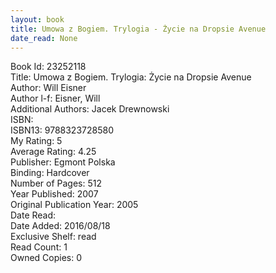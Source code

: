 ```yaml
---
layout: book
title: Umowa z Bogiem. Trylogia - Życie na Dropsie Avenue
date_read: None
---
```


Book Id: 23252118<br />
Title: Umowa z Bogiem. Trylogia: Życie na Dropsie Avenue<br />
Author: Will Eisner<br />
Author l-f: Eisner, Will<br />
Additional Authors: Jacek Drewnowski<br />
ISBN: <br />
ISBN13: 9788323728580<br />
My Rating: 5<br />
Average Rating: 4.25<br />
Publisher: Egmont Polska<br />
Binding: Hardcover<br />
Number of Pages: 512<br />
Year Published: 2007<br />
Original Publication Year: 2005<br />
Date Read: <br />
Date Added: 2016/08/18<br />
Exclusive Shelf: read<br />
Read Count: 1<br />
Owned Copies: 0<br />


